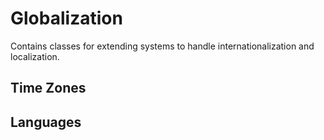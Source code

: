 ﻿# Globalization

Contains classes for extending systems to handle internationalization and localization.

## Time Zones


## Languages




